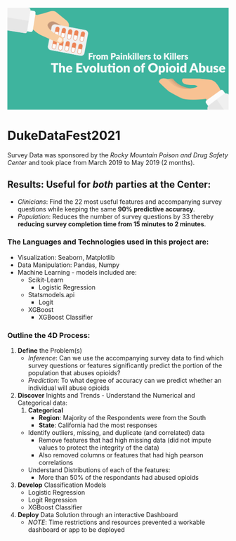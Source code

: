 ![banner](abuse.png)
# DukeDataFest2021
Survey Data was sponsored by the *Rocky Mountain Poison and Drug Safety Center* and took place from March 2019 to May 2019 (2 months).

## **Results**: Useful for *both* parties at the Center:
- *Clinicians*: Find the 22 most useful features and accompanying survey questions while keeping the same **90% predictive accuracy**.
- *Population*: Reduces the number of survey questions by 33 thereby **reducing survey completion time from 15 minutes to 2 minutes**.

### The Languages and Technologies used in this project are:
- Visualization: Seaborn, Matplotlib
- Data Manipulation: Pandas, Numpy
- Machine Learning - models included are:
  - Scikit-Learn
    - Logistic Regression
  - Statsmodels.api
    - Logit
  - XGBoost
    - XGBoost Classifier

### Outline the 4D Process:
  1. **Define** the Problem(s)
      - *Inference*: Can we use the accompanying survey data to find which survey questions or features significantly predict the portion of the population that abuses opioids?
      - *Prediction*: To what degree of accuracy can we predict whether an individual will abuse opioids 
  2. **Discover** Inights and Trends
    - Understand the Numerical and Categorical data:
        1. **Categorical**
            - **Region**: Majority of the Respondents were from the South
            - **State**: California had the most responses
      - Identify outliers, missing, and duplicate (and correlated) data
        - Remove features that had high missing data (did not impute values to protect the integrity of the data)
        - Also removed columns or features that had high pearson correlations
      - Understand Distributions of each of the features:
        - More than 50% of the respondants had abused opioids
  3. **Develop** Classification Models
      - Logistic Regression
      - Logit Regression
      - XGBoost Classifier
  5. **Deploy** Data Solution through an interactive Dashboard
      - *NOTE*: Time restrictions and resources prevented a workable dashboard or app to be deployed
